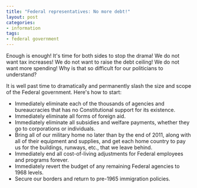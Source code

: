 ```yaml
---
title: "Federal representatives: No more debt!"
layout: post
categories:
- information
tags:
- federal government
---
```


Enough is enough! It's time for both sides to stop the drama! We do not want tax increases! We do not want to raise the debt ceiling! We do not want more spending! Why is that so difficult for our politicians to understand?

It is well past time to dramatically and permanently slash the size and scope of the Federal government. Here's how to start:

- Immediately eliminate each of the thousands of agencies and bureaucracies that has no Constitutional support for its existence.
- Immediately eliminate all forms of foreign aid.
- Immediately eliminate all subsidies and welfare payments, whether they go to corporations or individuals.
- Bring all of our military home no later than by the end of 2011, along with all of their equipment and supplies, and get each home country to pay us for the buildings, runways, etc., that we leave behind.
- Immediately end all cost-of-living adjustments for Federal employees and programs forever.
- Immediately revert the budget of any remaining Federal agencies to 1968 levels.
- Secure our borders and return to pre-1965 immigration policies.
